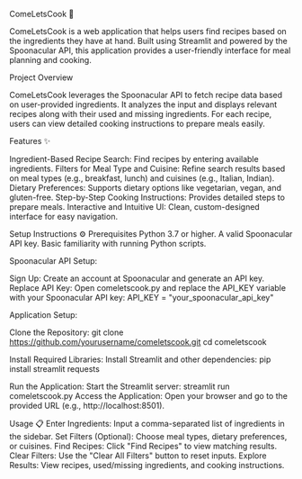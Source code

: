 ComeLetsCook 🍴

ComeLetsCook is a web application that helps users find recipes based on the ingredients they have at hand. Built using Streamlit and powered by the Spoonacular API, this application provides a user-friendly interface for meal planning and cooking.

Project Overview

ComeLetsCook leverages the Spoonacular API to fetch recipe data based on user-provided ingredients. It analyzes the input and displays relevant recipes along with their used and missing ingredients. For each recipe, users can view detailed cooking instructions to prepare meals easily.

Features ✨

Ingredient-Based Recipe Search: Find recipes by entering available ingredients.
Filters for Meal Type and Cuisine: Refine search results based on meal types (e.g., breakfast, lunch) and cuisines (e.g., Italian, Indian).
Dietary Preferences: Supports dietary options like vegetarian, vegan, and gluten-free.
Step-by-Step Cooking Instructions: Provides detailed steps to prepare meals.
Interactive and Intuitive UI: Clean, custom-designed interface for easy navigation.

Setup Instructions ⚙️
Prerequisites
Python 3.7 or higher.
A valid Spoonacular API key.
Basic familiarity with running Python scripts.

Spoonacular API Setup:

Sign Up: Create an account at Spoonacular and generate an API key.
Replace API Key: Open comeletscook.py and replace the API_KEY variable with your Spoonacular API key:
API_KEY = "your_spoonacular_api_key"

Application Setup:

Clone the Repository:
git clone https://github.com/yourusername/comeletscook.git
cd comeletscook

Install Required Libraries: 
Install Streamlit and other dependencies:
pip install streamlit requests

Run the Application: Start the Streamlit server:
streamlit run comeletscook.py
Access the Application: Open your browser and go to the provided URL (e.g., http://localhost:8501).

Usage 📋
Enter Ingredients: Input a comma-separated list of ingredients in the sidebar.
Set Filters (Optional): Choose meal types, dietary preferences, or cuisines.
Find Recipes: Click "Find Recipes" to view matching results.
Clear Filters: Use the "Clear All Filters" button to reset inputs.
Explore Results: View recipes, used/missing ingredients, and cooking instructions.

